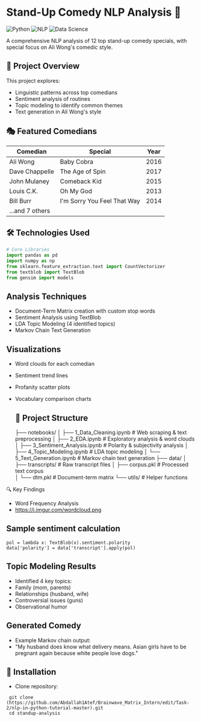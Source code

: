 # Stand-Up Comedy NLP Analysis 🎤

![Python](https://img.shields.io/badge/Python-3.8%2B-blue)
![NLP](https://img.shields.io/badge/NLP-TextBlob%2FNLTK%2BGensim-green)
![Data Science](https://img.shields.io/badge/Analysis-Sentiment%2BTopic%20Modeling-orange)

A comprehensive NLP analysis of 12 top stand-up comedy specials, with special focus on Ali Wong's comedic style.

## 📌 Project Overview

This project explores:
- Linguistic patterns across top comedians
- Sentiment analysis of routines
- Topic modeling to identify common themes
- Text generation in Ali Wong's style

## 🎭 Featured Comedians
| Comedian | Special | Year |
|----------|---------|------|
| Ali Wong | Baby Cobra | 2016 |
| Dave Chappelle | The Age of Spin | 2017 |
| John Mulaney | Comeback Kid | 2015 |
| Louis C.K. | Oh My God | 2013 |
| Bill Burr | I'm Sorry You Feel That Way | 2014 |
| ...and 7 others | | |

## 🛠️ Technologies Used
```python
# Core Libraries
import pandas as pd
import numpy as np
from sklearn.feature_extraction.text import CountVectorizer
from textblob import TextBlob
from gensim import models
```
## Analysis Techniques
- Document-Term Matrix creation with custom stop words
- Sentiment Analysis using TextBlob
- LDA Topic Modeling (4 identified topics)
- Markov Chain Text Generation

## Visualizations
- Word clouds for each comedian
- Sentiment trend lines
- Profanity scatter plots
- Vocabulary comparison charts

  ## 📂 Project Structure
  ├── notebooks/
│   ├── 1_Data_Cleaning.ipynb       # Web scraping & text preprocessing
│   ├── 2_EDA.ipynb                 # Exploratory analysis & word clouds
│   ├── 3_Sentiment_Analysis.ipynb  # Polarity & subjectivity analysis
│   ├── 4_Topic_Modeling.ipynb      # LDA topic modeling
│   └── 5_Text_Generation.ipynb     # Markov chain text generation
├── data/
│   ├── transcripts/                # Raw transcript files
│   ├── corpus.pkl                  # Processed text corpus  
│   └── dtm.pkl                     # Document-term matrix
└── utils/                          # Helper functions

🔍 Key Findings
- Word Frequency Analysis
- https://i.imgur.com/wordcloud.png

## Sample sentiment calculation
```
pol = lambda x: TextBlob(x).sentiment.polarity
data['polarity'] = data['transcript'].apply(pol)
```
## Topic Modeling Results
- Identified 4 key topics:
- Family (mom, parents)
- Relationships (husband, wife)
- Controversial issues (guns)
- Observational humor

## Generated Comedy
- Example Markov chain output:
- "My husband does know what delivery means. Asian girls have to be pregnant again because white people love dogs."
## 🚀 Installation
- Clone repository:
 ```
  git clone (https://github.com/Abdallah1Atef/Brainwave_Matrix_Intern/edit/Task-2/nlp-in-python-tutorial-master).git
  cd standup-analysis
  ```
  
